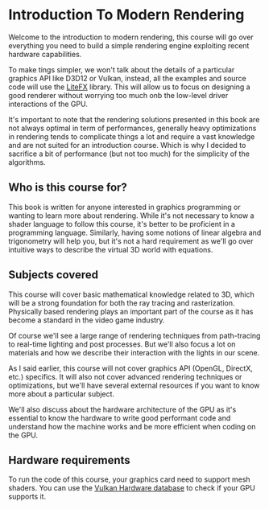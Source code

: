 # Introduction To Modern Rendering

Welcome to the introduction to modern rendering, this course will go over everything you need to build a simple rendering engine exploiting recent hardware capabilities.

To make tings simpler, we won't talk about the details of a particular graphics API like D3D12 or Vulkan, instead, all the examples and source code will use the [LiteFX](https://litefx.crudolph.io/) library. This will allow us to focus on designing a good renderer without worrying too much onb the low-level driver interactions of the GPU.

It's important to note that the rendering solutions presented in this book are not always optimal in term of performances, generally heavy optimizations in rendering tends to complicate things a lot and require a vast knowledge and are not suited for an introduction course. Which is why I decided to sacrifice a bit of performance (but not too much) for the simplicity of the algorithms.

## Who is this course for?

This book is written for anyone interested in graphics programming or wanting to learn more about rendering. While it's not necessary to know a shader language to follow this course, it's better to be proficient in a programming language. Similarly, having some notions of linear algebra and trigonometry will help you, but it's not a hard requirement as we'll go over intuitive ways to describe the virtual 3D world with equations.

## Subjects covered

This course will cover basic mathematical knowledge related to 3D, which will be a strong foundation for both the ray tracing and rasterization. Physically based rendering plays an important part of the course as it has become a standard in the video game industry.

Of course we'll see a large range of rendering techniques from path-tracing to real-time lighting and post processes. But we'll also focus a lot on materials and how we describe their interaction with the lights in our scene.

As I said earlier, this course will not cover graphics API (OpenGL, DirectX, etc.) specifics. It will also not cover advanced rendering techniques or optimizations, but we'll have several external resources if you want to know more about a particular subject.

We'll also discuss about the hardware architecture of the GPU as it's essential to know the hardware to write good performant code and understand how the machine works and be more efficient when coding on the GPU.

## Hardware requirements

To run the code of this course, your graphics card need to support mesh shaders. You can use the [Vulkan Hardware database](https://vulkan.gpuinfo.org/listdevicescoverage.php?extensionname=VK_EXT_mesh_shader&extensionfeature=meshShader) to check if your GPU supports it.
